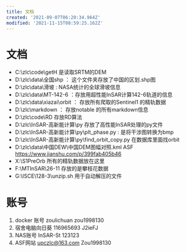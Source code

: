 ```yaml
---
title: 文档
created: '2021-09-07T06:20:34.964Z'
modified: '2021-11-15T08:59:25.162Z'
---
```


# 文档
- C:\zlc\code\getH 是读取SRTM的DEM
- D:\zlc\data\全国shp ： 这个文件夹存放了中国的区划.shp图
- D:\zlc\data\滑坡 : NASA统计的全球滑坡信息
- D:\zlc\data\MT-142-6 ：存放用超性能InSAR计算142-6轨道的信息
- D:\zlc\data\xiazai\orbit ： 存放所有爬取的Sentinel1 的精轨数据
- D:\zlc\markdown ： 存放notable 的所有markdown信息
- D:\zlc\code\RD 存放RD算法
- D:\zlc\InSAR-高新能计算\py 存放了高性能InSAR处理的py文件
- D:\zlc\InSAR-高新能计算\py\plt_phase.py : 是将干涉图转换为bmp
- D:\zlc\InSAR-高新能计算\py\find_orbit_copy.py 在数据库里面找orbit
- D:\zlc\data\中国DEW\中国DEM图幅对照.kml ASF  https://www.jianshu.com/p/399fab405b46
- X:\S1PreOrb 所有的精轨数据放在这里
- F:\MTInSAR\26-11 存放的是攀枝花数据
- G:\ISCE\128-3\unzip.sh 用于自动解压的文件


# 账号
1. docker 账号 zoulichuan zou1998130
2. 宿舍电脑向日葵 116965693 J2ieFJ
3. NAS账号 InSAR-St 123123
4. ASF网站 upczlc@163.com Zou1998130



